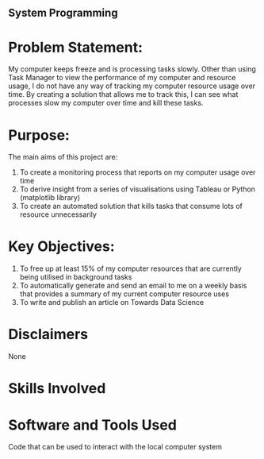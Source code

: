 System Programming
------------------
# Problem Statement:
My computer keeps freeze and is processing tasks slowly. Other than using Task Manager to view the performance of my computer and resource usage, I do not have any way of tracking my computer resource usage over time. By creating a solution that allows me to track this, I can see what processes slow my computer over time and kill these tasks.

# Purpose:
The main aims of this project are:

1) To create a monitoring process that reports on my computer usage over time
2) To derive insight from a series of visualisations using Tableau or Python (matplotlib library)
3) To create an automated solution that kills tasks that consume lots of resource unnecessarily

# Key Objectives:
1) To free up at least 15% of my computer resources that are currently being utilised in background tasks
2) To automatically generate and send an email to me on a weekly basis that provides a summary of my current computer resource uses
3) To write and publish an article on Towards Data Science

# Disclaimers
None

# Skills Involved


# Software and Tools Used


Code that can be used to interact with the local computer system
